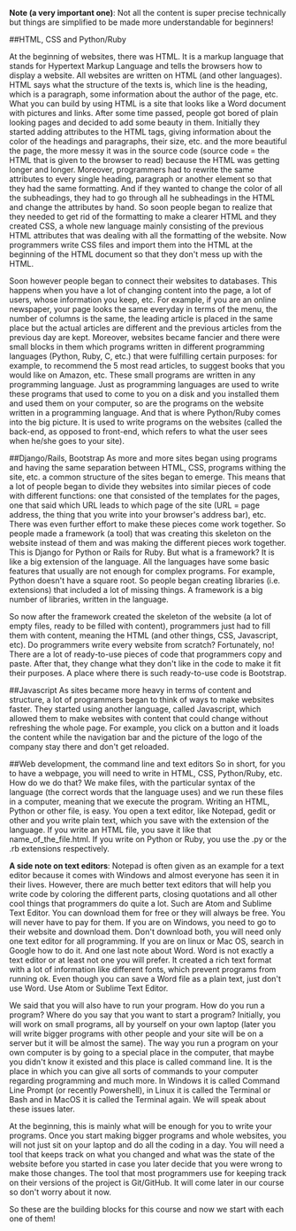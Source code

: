 **Note (a very important one)**: Not all the content is super precise technically but things are simplified to be made more understandable for beginners! 

##HTML, CSS and Python/Ruby

At the beginning of websites, there was HTML. It is a markup language that stands for Hypertext Markup Language and tells the browsers how to display a website. All websites are written on HTML (and other languages). HTML says what the structure of the texts is, which line is the heading, which is a paragraph, some information about the author of the page, etc. What you can build by using HTML is a site that looks like a Word document with pictures and links. After some time passed, people got bored of plain looking pages and decided to add some beauty in them. Initially they started adding attributes to the HTML tags, giving information about the color of the headings and paragraphs, their size, etc. and the more beautiful the page, the more messy it was in the source code (source code = the HTML that is given to the browser to read) because the HTML was getting longer and longer. Moreover, programmers had to rewrite the same attributes to every single heading, paragraph or another element so that they had the same formatting. And if they wanted to change the color of all the subheadings, they had to go through all he subheadings in the HTML and change the attributes by hand. So soon people began to realize that they needed to get rid of the formatting to make a clearer HTML and they created CSS, a whole new language mainly consisting of the previous HTML attributes that was dealing with all the formatting of the website. Now programmers write CSS files and import them into the HTML at the beginning of the HTML document so that they don't mess up with the HTML. 

Soon however people began to connect their websites to databases. This happens when you have a lot of changing content into the page, a lot of users, whose information you keep, etc. For example, if you are an online newspaper, your page looks the same everyday in terms of the menu, the number of columns is the same, the leading article is placed in the same place but the actual articles are different and the previous articles from the previous day are kept. Moreover, websites became fancier and there were small blocks in them which programs written in different programming languages (Python, Ruby, C, etc.) that were fulfilling certain purposes: for example, to recommend the 5 most read articles, to suggest books that you would like on Amazon, etc. These small programs are written in any programming language. Just as programming languages are used to write these programs that used to come to you on a disk and you installed them and used them on your computer, so are the programs on the website written in a programming language. And that is where Python/Ruby comes into the big picture. It is used to write programs on the websites (called the back-end, as opposed to front-end, which refers to what the user sees when he/she goes to your site).

##Django/Rails, Bootstrap
As more and more sites began using programs and having the same separation between HTML, CSS, programs withing the site, etc. a common structure of the sites began to emerge. This means that a lot of people began to divide they websites into similar pieces of code with different functions: one that consisted of the templates for the pages, one that said which URL leads to which page of the site (URL = page address, the thing that you write into your browser's address bar), etc. There was even further effort to make these pieces come work together. So people made a framework (a tool) that was creating this skeleton on the website instead of them and was making the different pieces work together. This is Django for Python or Rails for Ruby. But what is a framework? It is like a big extension of the language. All the languages have some basic features that usually are not enough for complex programs. For example, Python doesn't have a square root. So people began creating libraries (i.e. extensions) that included a lot of missing things. A framework is a big number of libraries, written in the language. 

So now after the framework created the skeleton of the website (a lot of empty files, ready to be filled with content), programmers just had to fill them with content, meaning the HTML (and other things, CSS, Javascript, etc). Do programmers write every website from scratch? Fortunately, no! There are a lot of ready-to-use pieces of code that programmers copy and paste. After that, they change what they don't like in the code to make it fit their purposes. A place where there is such ready-to-use code is Bootstrap. 

##Javascript
As sites became more heavy in terms of content and structure, a lot of programmers began to think of ways to make websites faster. They started using another language, called Javascript, which allowed them to make websites with content that could change without refreshing the whole page. For example, you click on a button and it loads the content while the navigation bar and the picture of the logo of the company stay there and don't get reloaded. 

##Web development, the command line and text editors
So in short, for you to have a webpage, you will need to write in HTML, CSS, Python/Ruby, etc. How do we do that? We make files, with the particular syntax of the language (the correct words that the language uses) and we run these files in a computer, meaning that we execute the program. Writing an HTML, Python or other file, is easy. You open a text editor, like Notepad, gedit or other and you write plain text, which you save with the extension of the language. If you write an HTML file, you save it like that name_of_the_file.html. If you write on Python or Ruby, you use the .py or the .rb extensions respectively. 

**A side note on text editors**: Notepad is often given as an example for a text editor because it comes with Windows and almost everyone has seen it in their lives. However, there are much better text editors that will help you write code by coloring the different parts, closing quotations and all other cool things that programmers do quite a lot. Such are Atom and Sublime Text Editor. You can download them for free or they will always be free. You will never have to pay for them. If you are on Windows, you need to go to their website and download them. Don't download both, you will need only one text editor for all programming. If you are on linux or Mac OS, search in Google how to do it. And one last note about Word. Word is not exactly a text editor or at least not one you will prefer. It created a rich text format with a lot of information like different fonts, which prevent programs from running ok. Even though you can save a Word file as a plain text, just don't use Word. Use Atom or Sublime Text Editor. 

We said that you will also have to run your program. How do you run a program? Where do you say that you want to start a program? Initially, you will work on small programs, all by yourself on your own laptop (later you will write bigger programs with other people and your site will be on a server but it will be almost the same). The way you run a program on your own computer is by going to a special place in the computer, that maybe you didn't know it existed and this place is called command line. It is the place in which you can give all sorts of commands to your computer regarding programming and much more. In Windows it is called Command Line Prompt (or recently Powershell), in Linux it is called the Terminal or Bash and in MacOS it is called the Terminal again. We will speak about these issues later. 

At the beginning, this is mainly what will be enough for you to write your programs. Once you start making bigger programs and whole websites, you will not just sit on your laptop and do all the coding in a day. You will need a tool that keeps track on what you changed and what was the state of the website before you started in case you later decide that you were wrong to make those changes. The tool that most programmers use for keeping track on their versions of the project is Git/GitHub. It will come later in our course so don't worry about it now. 

So these are the building blocks for this course and now we start with each one of them!   

